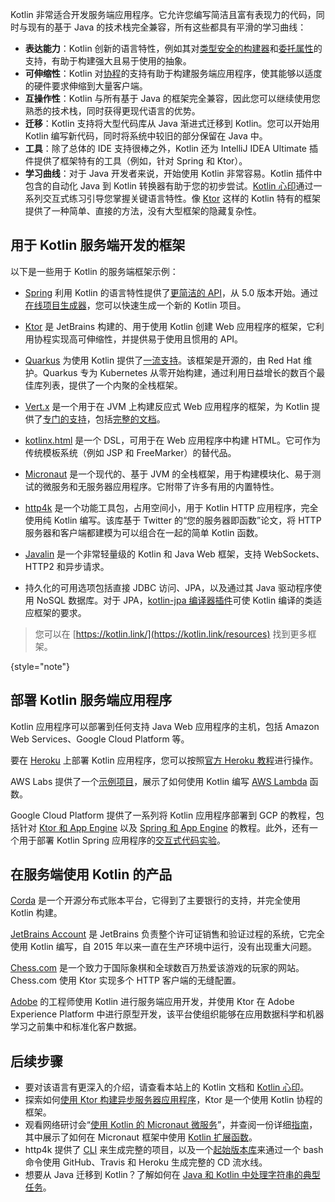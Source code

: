 [//]: # (title: Kotlin 用于服务端)

Kotlin 非常适合开发服务端应用程序。它允许您编写简洁且富有表现力的代码，同时与现有的基于 Java 的技术栈完全兼容，所有这些都具有平滑的学习曲线：

*   **表达能力**：Kotlin 创新的语言特性，例如其对[类型安全的构建器](type-safe-builders.md)和[委托属性](delegated-properties.md)的支持，有助于构建强大且易于使用的抽象。
*   **可伸缩性**：Kotlin 对[协程](coroutines-overview.md)的支持有助于构建服务端应用程序，使其能够以适度的硬件要求伸缩到大量客户端。
*   **互操作性**：Kotlin 与所有基于 Java 的框架完全兼容，因此您可以继续使用您熟悉的技术栈，同时获得更现代语言的优势。
*   **迁移**：Kotlin 支持将大型代码库从 Java 渐进式迁移到 Kotlin。您可以开始用 Kotlin 编写新代码，同时将系统中较旧的部分保留在 Java 中。
*   **工具**：除了总体的 IDE 支持很棒之外，Kotlin 还为 IntelliJ IDEA Ultimate 插件提供了框架特有的工具（例如，针对 Spring 和 Ktor）。
*   **学习曲线**：对于 Java 开发者来说，开始使用 Kotlin 非常容易。Kotlin 插件中包含的自动化 Java 到 Kotlin 转换器有助于您的初步尝试。[Kotlin 心印](koans.md)通过一系列交互式练习引导您掌握关键语言特性。像 [Ktor](https://ktor.io/) 这样的 Kotlin 特有的框架提供了一种简单、直接的方法，没有大型框架的隐藏复杂性。

## 用于 Kotlin 服务端开发的框架

以下是一些用于 Kotlin 的服务端框架示例：

*   [Spring](https://spring.io) 利用 Kotlin 的语言特性提供了[更简洁的 API](https://spring.io/blog/2017/01/04/introducing-kotlin-support-in-spring-framework-5-0)，从 5.0 版本开始。通过[在线项目生成器](https://start.spring.io/#!language=kotlin)，您可以快速生成一个新的 Kotlin 项目。

*   [Ktor](https://github.com/kotlin/ktor) 是 JetBrains 构建的、用于使用 Kotlin 创建 Web 应用程序的框架，它利用协程实现高可伸缩性，并提供易于使用且惯用的 API。

*   [Quarkus](https://quarkus.io/guides/kotlin) 为使用 Kotlin 提供了[一流支持](https://quarkus.io/guides/kotlin)。该框架是开源的，由 Red Hat 维护。Quarkus 专为 Kubernetes 从零开始构建，通过利用日益增长的数百个最佳库列表，提供了一个内聚的全栈框架。

*   [Vert.x](https://vertx.io) 是一个用于在 JVM 上构建反应式 Web 应用程序的框架，为 Kotlin 提供了[专门的支持](https://github.com/vert-x3/vertx-lang-kotlin)，包括[完整的文档](https://vertx.io/docs/vertx-core/kotlin/)。

*   [kotlinx.html](https://github.com/kotlin/kotlinx.html) 是一个 DSL，可用于在 Web 应用程序中构建 HTML。它可作为传统模板系统（例如 JSP 和 FreeMarker）的替代品。

*   [Micronaut](https://micronaut.io/) 是一个现代的、基于 JVM 的全栈框架，用于构建模块化、易于测试的微服务和无服务器应用程序。它附带了许多有用的内置特性。

*   [http4k](https://http4k.org/) 是一个功能工具包，占用空间小，用于 Kotlin HTTP 应用程序，完全使用纯 Kotlin 编写。该库基于 Twitter 的“您的服务器即函数”论文，将 HTTP 服务器和客户端都建模为可以组合在一起的简单 Kotlin 函数。

*   [Javalin](https://javalin.io) 是一个非常轻量级的 Kotlin 和 Java Web 框架，支持 WebSockets、HTTP2 和异步请求。

*   持久化的可用选项包括直接 JDBC 访问、JPA，以及通过其 Java 驱动程序使用 NoSQL 数据库。对于 JPA，[kotlin-jpa 编译器插件](no-arg-plugin.md#jpa-support)可使 Kotlin 编译的类适应框架的要求。

> 您可以在 [https://kotlin.link/](https://kotlin.link/resources) 找到更多框架。
>
{style="note"}

## 部署 Kotlin 服务端应用程序

Kotlin 应用程序可以部署到任何支持 Java Web 应用程序的主机，包括 Amazon Web Services、Google Cloud Platform 等。

要在 [Heroku](https://www.heroku.com) 上部署 Kotlin 应用程序，您可以按照[官方 Heroku 教程](https://devcenter.heroku.com/articles/getting-started-with-kotlin)进行操作。

AWS Labs 提供了一个[示例项目](https://github.com/awslabs/serverless-photo-recognition)，展示了如何使用 Kotlin 编写 [AWS Lambda](https://aws.amazon.com/lambda/) 函数。

Google Cloud Platform 提供了一系列将 Kotlin 应用程序部署到 GCP 的教程，包括针对 [Ktor 和 App Engine](https://cloud.google.com/community/tutorials/kotlin-ktor-app-engine-java8) 以及 [Spring 和 App Engine](https://cloud.google.com/community/tutorials/kotlin-springboot-app-engine-java8) 的教程。此外，还有一个用于部署 Kotlin Spring 应用程序的[交互式代码实验](https://codelabs.developers.google.com/codelabs/cloud-spring-cloud-gcp-kotlin)。

## 在服务端使用 Kotlin 的产品

[Corda](https://www.corda.net/) 是一个开源分布式账本平台，它得到了主要银行的支持，并完全使用 Kotlin 构建。

[JetBrains Account](https://account.jetbrains.com/) 是 JetBrains 负责整个许可证销售和验证过程的系统，它完全使用 Kotlin 编写，自 2015 年以来一直在生产环境中运行，没有出现重大问题。

[Chess.com](https://www.chess.com/) 是一个致力于国际象棋和全球数百万热爱该游戏的玩家的网站。Chess.com 使用 Ktor 实现多个 HTTP 客户端的无缝配置。

[Adobe](https://blog.developer.adobe.com/streamlining-server-side-app-development-with-kotlin-be8cf9d8b61a) 的工程师使用 Kotlin 进行服务端应用开发，并使用 Ktor 在 Adobe Experience Platform 中进行原型开发，该平台使组织能够在应用数据科学和机器学习之前集中和标准化客户数据。

## 后续步骤

*   要对该语言有更深入的介绍，请查看本站上的 Kotlin 文档和 [Kotlin 心印](koans.md)。
*   探索如何[使用 Ktor 构建异步服务器应用程序](https://ktor.io/docs/server-create-a-new-project.html)，Ktor 是一个使用 Kotlin 协程的框架。
*   观看网络研讨会“[使用 Kotlin 的 Micronaut 微服务](https://micronaut.io/2020/12/03/webinar-micronaut-for-microservices-with-kotlin/)”，并查阅一份详细[指南](https://guides.micronaut.io/latest/micronaut-kotlin-extension-fns.html)，其中展示了如何在 Micronaut 框架中使用 [Kotlin 扩展函数](extensions.md#extension-functions)。
*   http4k 提供了 [CLI](https://toolbox.http4k.org) 来生成完整的项目，以及一个[起始版本库](https://start.http4k.org)来通过一个 bash 命令使用 GitHub、Travis 和 Heroku 生成完整的 CD 流水线。
*   想要从 Java 迁移到 Kotlin？了解如何在 [Java 和 Kotlin 中处理字符串的典型任务](java-to-kotlin-idioms-strings.md)。